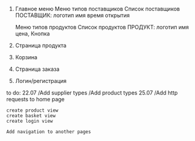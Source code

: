 1. Главное меню
    Меню типов поставщиков
    Список поставщиков
    ПОСТАВЩИК:
        логотип
        имя
        время открытия

    Меню типов продуктов
    Список продуктов
    ПРОДУКТ:
    логотип
    имя
	цена, Кнопка



2. Страница продукта

3. Корзина

4. Страница заказа

5. Логин/регистрация



to do:
	22.07
	/Add supplier types
	/Add product types
    25.07
    /Add http requests to home page
        
	create product view
	create basket view
	create login view

	Add navigation to another pages

